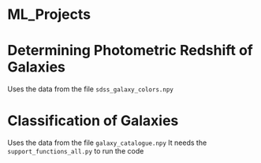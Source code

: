 # ML_Projects

# Determining Photometric Redshift of Galaxies

Uses the data from the file `sdss_galaxy_colors.npy`

# Classification of Galaxies

Uses the data from the file `galaxy_catalogue.npy`
It needs the `support_functions_all.py` to run the code
